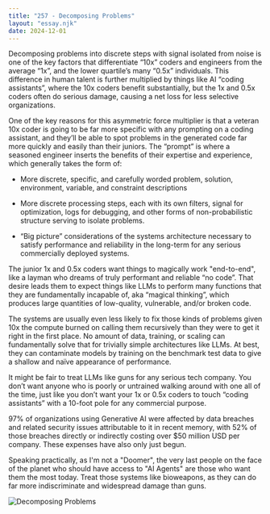 ```yaml
---
title: "257 - Decomposing Problems"
layout: "essay.njk"
date: 2024-12-01
---
```


Decomposing problems into discrete steps with signal isolated from noise is one of the key factors that differentiate “10x” coders and engineers from the average “1x”, and the lower quartile’s many “0.5x” individuals. This difference in human talent is further multiplied by things like AI “coding assistants”, where the 10x coders benefit substantially, but the 1x and 0.5x coders often do serious damage, causing a net loss for less selective organizations.

One of the key reasons for this asymmetric force multiplier is that a veteran 10x coder is going to be far more specific with any prompting on a coding assistant, and they’ll be able to spot problems in the generated code far more quickly and easily than their juniors. The “prompt” is where a seasoned engineer inserts the benefits of their expertise and experience, which generally takes the form of:

- More discrete, specific, and carefully worded problem, solution, environment, variable, and constraint descriptions
 
- More discrete processing steps, each with its own filters, signal for optimization, logs for debugging, and other forms of non-probabilistic structure serving to isolate problems.

- “Big picture” considerations of the systems architecture necessary to satisfy performance and reliability in the long-term for any serious commercially deployed systems.

The junior 1x and 0.5x coders want things to magically work "end-to-end", like a layman who dreams of truly performant and reliable “no code”. That desire leads them to expect things like LLMs to perform many functions that they are fundamentally incapable of, aka “magical thinking”, which produces large quantities of low-quality, vulnerable, and/or broken code.

The systems are usually even less likely to fix those kinds of problems given 10x the compute burned on calling them recursively than they were to get it right in the first place. No amount of data, training, or scaling can fundamentally solve that for trivially simple architectures like LLMs. At best, they can contaminate models by training on the benchmark test data to give a shallow and naïve appearance of performance.

It might be fair to treat LLMs like guns for any serious tech company. You don’t want anyone who is poorly or untrained walking around with one all of the time, just like you don’t want your 1x or 0.5x coders to touch “coding assistants” with a 10-foot pole for any commercial purpose. 

97% of organizations using Generative AI were affected by data breaches and related security issues attributable to it in recent memory, with 52% of those breaches directly or indirectly costing over $50 million USD per company. These expenses have also only just begun.

Speaking practically, as I'm not a "Doomer", the very last people on the face of the planet who should have access to "AI Agents" are those who want them the most today. Treat those systems like bioweapons, as they can do far more indiscriminate and widespread damage than guns.

![Decomposing Problems](https://media.licdn.com/dms/image/v2/D5622AQGvarEthzKi5A/feedshare-shrink_2048_1536/feedshare-shrink_2048_1536/0/1732572265951?e=1736985600&v=beta&t=R6PAXeND_48J6wi9g6-Wh8J8wOXeRsxiM71_kKnPbJ0)
